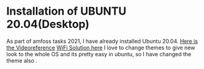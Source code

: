 # Installation of UBUNTU 20.04(Desktop)
As part of amfoss tasks 2021, I have already installed Ubuntu 20.04.
[Here is the Videoreference](https://youtu.be/-iSAyiicyQY)
[WiFi Solution here](https://youtu.be/SWiOTTxxZuk)
I love to change themes to give new look to the whole OS and its pretty easy in ubuntu, so I have changed the theme also .

